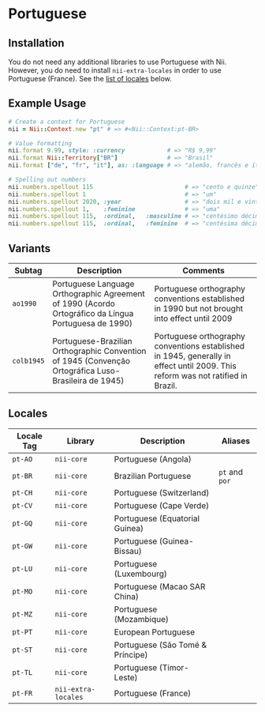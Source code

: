 <!-- This file has been generated. Source: languages/_template.md.erb -->

# Portuguese

## Installation

You do not need any additional libraries to use Portuguese with Nii.
However, you do need to install `nii-extra-locales` in order to use Portuguese (France).
See the [list of locales](#locales) below.

## Example Usage

``` ruby
# Create a context for Portuguese
nii = Nii::Context.new "pt" # => #<Nii::Context:pt-BR>

# Value formatting
nii.format 9.99, style: :currency            # => "R$ 9,99"
nii.format Nii::Territory["BR"]              # => "Brasil"
nii.format ["de", "fr", "it"], as: :language # => "alemão, francês e italiano"

# Spelling out numbers
nii.numbers.spellout 115                          # => "cento e quinze"
nii.numbers.spellout 1                            # => "um"
nii.numbers.spellout 2020, :year                  # => "dois mil e vinte"
nii.numbers.spellout 1,    :feminine              # => "uma"
nii.numbers.spellout 115,  :ordinal,   :masculine # => "centésimo décimo quinto"
nii.numbers.spellout 115,  :ordinal,   :feminine  # => "centésima décima quinta"
```

## Variants

<table>
  <thead>
    <tr>
      <th>Subtag</th>
      <th>Description</th>
      <th>Comments</th>
    </tr>
  </thead>
  <tbody>
    <tr>
      <td><code>ao1990</code></td>
      <td>Portuguese Language Orthographic Agreement of 1990 (Acordo Ortográfico da Língua Portuguesa de 1990)</td>
      <td>Portuguese orthography conventions established in 1990 but not brought into effect until 2009</td>
    </tr>
    <tr>
      <td><code>colb1945</code></td>
      <td>Portuguese-Brazilian Orthographic Convention of 1945 (Convenção Ortográfica Luso-Brasileira de 1945)</td>
      <td>Portuguese orthography conventions established in 1945, generally in effect until 2009. This reform was not ratified in Brazil.</td>
    </tr>
  </tbody>
</table>

## Locales

<table>
  <thead>
    <tr>
      <th>Locale Tag</th>
      <th>Library</th>
      <th>Description</th>
      <th>Aliases</th>
    </tr>
  </thead>
  <tbody>
    <tr>
      <td><code>pt-AO</code></td>
      <td><code>nii-core</code></td>
      <td>Portuguese (Angola)</td>
      <td></td>
    </tr>
    <tr>
      <td><code>pt-BR</code></td>
      <td><code>nii-core</code></td>
      <td>Brazilian Portuguese</td>
      <td><code>pt</code> and <code>por</code></td>
    </tr>
    <tr>
      <td><code>pt-CH</code></td>
      <td><code>nii-core</code></td>
      <td>Portuguese (Switzerland)</td>
      <td></td>
    </tr>
    <tr>
      <td><code>pt-CV</code></td>
      <td><code>nii-core</code></td>
      <td>Portuguese (Cape Verde)</td>
      <td></td>
    </tr>
    <tr>
      <td><code>pt-GQ</code></td>
      <td><code>nii-core</code></td>
      <td>Portuguese (Equatorial Guinea)</td>
      <td></td>
    </tr>
    <tr>
      <td><code>pt-GW</code></td>
      <td><code>nii-core</code></td>
      <td>Portuguese (Guinea-Bissau)</td>
      <td></td>
    </tr>
    <tr>
      <td><code>pt-LU</code></td>
      <td><code>nii-core</code></td>
      <td>Portuguese (Luxembourg)</td>
      <td></td>
    </tr>
    <tr>
      <td><code>pt-MO</code></td>
      <td><code>nii-core</code></td>
      <td>Portuguese (Macao SAR China)</td>
      <td></td>
    </tr>
    <tr>
      <td><code>pt-MZ</code></td>
      <td><code>nii-core</code></td>
      <td>Portuguese (Mozambique)</td>
      <td></td>
    </tr>
    <tr>
      <td><code>pt-PT</code></td>
      <td><code>nii-core</code></td>
      <td>European Portuguese</td>
      <td></td>
    </tr>
    <tr>
      <td><code>pt-ST</code></td>
      <td><code>nii-core</code></td>
      <td>Portuguese (São Tomé &amp; Príncipe)</td>
      <td></td>
    </tr>
    <tr>
      <td><code>pt-TL</code></td>
      <td><code>nii-core</code></td>
      <td>Portuguese (Timor-Leste)</td>
      <td></td>
    </tr>
    <tr>
      <td><code>pt-FR</code></td>
      <td><code>nii-extra-locales</code></td>
      <td>Portuguese (France)</td>
      <td></td>
    </tr>
  </tbody>
</table>

